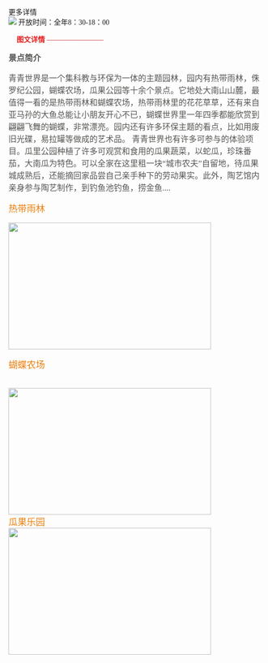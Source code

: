 <font face="微软雅黑">更多详情<br>
<img src="/assets/sj.png" > 开放时间：全年8：30-18：00



  <font color="#e51d1d"  ><img src="/assets/图片详情.png" width=16px height=16px face="微软雅黑粗体">**图文详情**</font>
  <font color="#c01111">————————


<font color="#565654" size="3">**景点简介**


<font face="微软雅黑">青青世界是一个集科教与环保为一体的主题园林，园内有热带雨林，侏罗纪公园，蝴蝶农场，瓜果公园等十余个景点。它地处大南山山麓，最值得一看的是热带雨林和蝴蝶农场，热带雨林里的花花草草，还有来自亚马孙的大鱼总能让小朋友开心不已，蝴蝶世界里一年四季都能欣赏到翩翩飞舞的蝴蝶，非常漂亮。园内还有许多环保主题的看点，比如用废旧光碟，易拉罐等做成的艺术品。
青青世界也有许多可参与的体验项目。瓜里公园种植了许多可观赏和食用的瓜果蔬菜，以蛇瓜，珍珠番茄，大南瓜为特色。可以全家在这里租一块“城市农夫”自留地，待瓜果城成熟后，还能摘回家品尝自己亲手种下的劳动果实。此外，陶艺馆内亲身参与陶艺制作，到钓鱼池钓鱼，捞金鱼....





<font color="#eb7f0c" size='4'>热带雨林</font><br>


<img src="/assets/redaiyulin.jpg" width=400px height=250px><br>

<font color="#eb7f0c" size='4'>蝴蝶农场</font><br><br>

<img src="/assets/hudienongchang.jpg" width=400px height=250px><br>
<font color="#eb7f0c" size='4'>瓜果乐园</font><br>
<img src="/assets/guaguoleyuan.jpg" width=400px height=250px>

